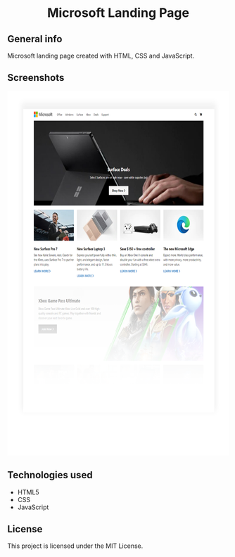 <h1 align="center">Microsoft Landing Page</h1>

## General info

Microsoft landing page created with HTML, CSS and JavaScript.

## Screenshots

 <p align="center">
  <img width="800" height="829" src="./img/screen-shot-mc-website.png">
</p>

## Technologies used
* HTML5
* CSS 
* JavaScript 


## License

This project is licensed under the MIT License. 
